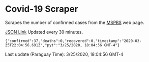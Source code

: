 # Covid-19 Scraper

Scrapes the number of confirmed cases from the [MSPBS](https://www.mspbs.gov.py/covid-19.php) web page.

[JSON Link](https://jmayalag.github.io/covid19-scrape/cases.json)
Updated every 30 minutes.
```
{"confirmed":37,"deaths":0,"recovered":0,"timestamp":"2020-03-25T22:04:56.601Z","pyt":"3/25/2020, 18:04:56 GMT-4"}
```
Last update (Paraguay Time): 3/25/2020, 18:04:56 GMT-4